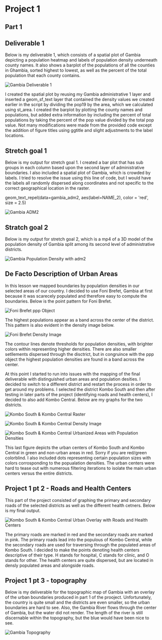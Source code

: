 # Project 1
## Part 1
## Deliverable 1
Below is my deliverable 1, which consists of a spatial plot of Gambia depicting a population heatmap and labels of population
density underneath county names. It also shows a barplot of the populations of all the counties in Ghambia, sorted highest
to lowest, as well as the percent of the total population that each county contains. 

![Gambia Deliverable 1](https://user-images.githubusercontent.com/67921793/91791263-add76e80-ebe0-11ea-9504-e01781e07ce4.png)

I created the spatial plot by reusing my Gambia administrative 1 layer and inserted a geom_sf_text layer that contained the density
values we created earlier in the script by dividing the pop19 by the area, which we calculated using st_area.
I created the barplot by plotting the county names and populations, but added extra information by including the percent of
total populations by taking the percent of the pop value divided by the total pop value.
Not many modifications were made from the provided code except the addition of figure titles using ggtitle and slight
adjustments to the label locations. 


## Stretch goal 1
Below is my output for stretch goal 1. I created a bar plot that has sub groups in each column based upon the second layer of
administrative boundaries. I also included a spatial plot of Gambia, which is crowded by labels. I tried to resolve the issue
using this line of code, but I would have the labels all randomly dispersed along coordinates and not specific to the correct
geographical location in the raster.

geom_text_repel(data=gambia_adm2, aes(label=NAME_2), color = 'red', size = 2.5)

![Gambia ADM2](https://user-images.githubusercontent.com/67921793/91794982-6655e000-ebea-11ea-9c50-dfd12b19057c.png)

## Stratch goal 2
Below is my output for stretch goal 2, which is a mp4 of a 3D model of the population density of Gambia split among its second
level of administrative districts.

![Gambia Population Density with adm2](https://user-images.githubusercontent.com/67921793/91795590-08c29300-ebec-11ea-94fd-22410ee9d84c.gif)


## De Facto Description of Urban Areas
In this lesson we mapped boundaries by population densities in our selected areas of our country. I decided to use Foni Brefet,
Gambia at first because it was scarecely populated and therefore easy to compute the boundaries. Below is the point pattern for 
Foni Brefet.

![Foni Brefet ppp Object](https://user-images.githubusercontent.com/67921793/93034138-0ce8aa80-f607-11ea-996d-c4950c75335f.png)

The highest populations appear as a band across the center of the district. This pattern is also evident in the density image
below.

![Foni Brefet Density Image](https://user-images.githubusercontent.com/67921793/93034219-5d600800-f607-11ea-8a95-4f1fa8b14bf9.png)

The contour lines denote thresholds for population densities, with brighter colors within representing higher densities. There are also smaller setllements dispersed through the disctrict, but in congruince with the ppp object the highest population densities are found in a band across the center.

At this point I started to run into issues with the mapping of the final deliverable with distinguished urban areas and population desities. I decided to switch to a different district and restart the process in order to get around my problems. I selected the district Kombo South and then after testing in later parts of the project (identifying roads and health centers), I decided to also add Kombo Central. Below are my graphs for the two districts.

![Kombo South & Kombo Central Raster](https://user-images.githubusercontent.com/67921793/93034794-44585680-f609-11ea-88af-823eb0c03fab.png)

![Kombo South & Kombo Central Density Image](https://user-images.githubusercontent.com/67921793/93034843-7073d780-f609-11ea-8757-c5b5690c5fa0.png)

![Kombo South & Kombo Central Urbanized Areas with Population Densities](https://user-images.githubusercontent.com/67921793/93034954-b6c93680-f609-11ea-8777-15d604918534.png)

This last figure depicts the urban centers of Kombo South and Kombo Central in green and non-urban areas in red. Sorry if you are red/green colorblind. I also included dots representing certain population sizes with colors corrosponding to the popualation densities. The urban centers were hard to tease out with numerous filtering iterations to isolate the main urban centers versus the entire districts. 

## Project 1 pt 2 - Roads and Health Centers
This part of the project consisted of graphing the primary and secondary roads of the selected districts as well as the different health cetners. Below is my final output.

![Kombo South & Kombo Central Urban Overlay with Roads and Health Centers](https://user-images.githubusercontent.com/67921793/93040192-622cb800-f617-11ea-9ad3-276baf94eeae.png)

The primary roads are marked in red and the secondary roads are marked in pink. The primary roads lead into the populous of Kombo Central, while the secondary roads are used for traversing through the populated areas of Kombo South. I decided to make the points denoting health centers descriptive of their type. H stands for hospital, C stands for clinic, and O stands for other. The health centers are quite dispersed, but are located in densly populated areas and alongside roads. 


## Project 1 pt 3 - topography
Below is my deliverable for the topographic map of Gambia with an overlay of the urban boundaries produced in part 1 of the prooject. Unfortunately, the country is quite small and the districts are even smaller, so the urban boundaries are hard to see. Also, the Gambia River flows through the center of Gambia, but the water did not render. The length of the river is still discernable within the topography, but the blue would have been nice to see.

![Gambia Topography](https://user-images.githubusercontent.com/67921793/93041328-3e1ea600-f61a-11ea-9040-cc36089bfe9c.png)



